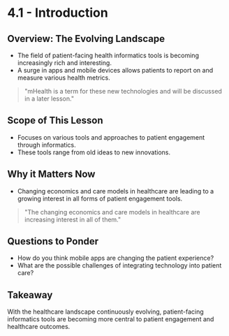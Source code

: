 # 4.1 - Introduction

## Overview: The Evolving Landscape
- The field of patient-facing health informatics tools is becoming increasingly rich and interesting.
- A surge in apps and mobile devices allows patients to report on and measure various health metrics.
> "mHealth is a term for these new technologies and will be discussed in a later lesson."

## Scope of This Lesson
- Focuses on various tools and approaches to patient engagement through informatics.
- These tools range from old ideas to new innovations.

## Why it Matters Now
- Changing economics and care models in healthcare are leading to a growing interest in all forms of patient engagement tools.
> "The changing economics and care models in healthcare are increasing interest in all of them."

## Questions to Ponder
- How do you think mobile apps are changing the patient experience?
- What are the possible challenges of integrating technology into patient care?

## Takeaway
With the healthcare landscape continuously evolving, patient-facing informatics tools are becoming more central to patient engagement and healthcare outcomes.
